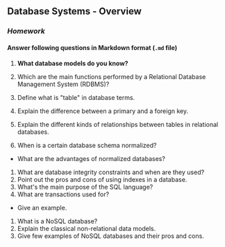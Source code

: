## Database Systems - Overview
### _Homework_

#### Answer following questions in Markdown format (`.md` file)

1.  __What database models do you know?__
    
    
    

1.  Which are the main functions performed by a Relational Database Management System (RDBMS)?
1.  Define what is "table" in database terms.
1.  Explain the difference between a primary and a foreign key.
1.  Explain the different kinds of relationships between tables in relational databases.
1.  When is a certain database schema normalized?
  * What are the advantages of normalized databases?
1.  What are database integrity constraints and when are they used?
1.  Point out the pros and cons of using indexes in a database.
1.  What's the main purpose of the SQL language?
1.  What are transactions used for?
  * Give an example.
1.  What is a NoSQL database?
1.  Explain the classical non-relational data models.
1.  Give few examples of NoSQL databases and their pros and cons.
